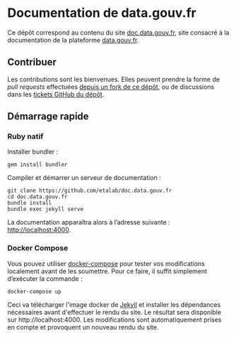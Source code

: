 # Documentation de data.gouv.fr

Ce dépôt correspond au contenu du site [doc.data.gouv.fr](https://doc.data.gouv.fr), site consacré à la documentation de la plateforme [data.gouv.fr](https://data.gouv.fr).

## Contribuer

Les contributions sont les bienvenues. Elles peuvent prendre la forme de _pull requests_ effectuées [depuis un fork de ce dépôt](https://help.github.com/articles/fork-a-repo/), ou de discussions dans les [tickets GitHub du dépôt](https://github.com/etalab/doc.data.gouv.fr/issues).

## Démarrage rapide

### Ruby natif

Installer bundler :

```
gem install bundler
```

Compiler et démarrer un serveur de documentation :

```
git clone https://github.com/etalab/doc.data.gouv.fr
cd doc.data.gouv.fr
bundle install
bundle exec jekyll serve
```

La documentation apparaîtra alors à l’adresse suivante : <a href="http://localhost:4000">http://localhost:4000</a>.

### Docker Compose

Vous pouvez utiliser [docker-compose](https://docs.docker.com/compose/) pour tester vos modifications localement avant de les soumettre. Pour ce faire, il suffit simplement d’exécuter la commande :

```
docker-compose up
```

Ceci va télécharger l'image docker de [Jekyll](https://www.jekyll.io/) et installer les dépendances nécessaires avant d'effectuer le rendu du site. Le résultat sera disponible sur http://localhost:4000. Les modifications sont automatiquement prises en compte et provoquent un nouveau rendu du site.
